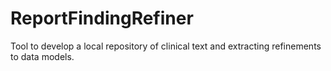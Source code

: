 # ReportFindingRefiner
Tool to develop a local repository of clinical text and extracting refinements to data models.

